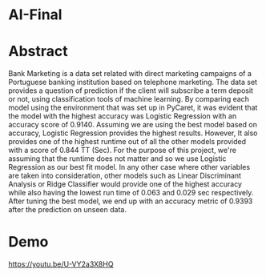 # AI-Final

# Abstract
Bank Marketing is a data set related with direct marketing campaigns of a Portuguese banking institution based on telephone marketing. The data set provides a question of prediction if the client will subscribe a term deposit or not, using classification tools of machine learning. By comparing each model using the environment that was set up in PyCaret, it was evident that the model with the highest accuracy was Logistic Regression with an accuracy score of 0.9140. Assuming we are using the best model based on accuracy, Logistic Regression provides the highest results. However, It also provides one of the highest runtime out of all the other models provided with a score of 0.844 TT (Sec). For the purpose of this project, we're assuming that the runtime does not matter and so we use Logistic Regression as our best fit model. In any other case where other variables are taken into consideration, other models such as Linear Discriminant Analysis or Ridge Classifier would provide one of the highest accuracy while also having the lowest run time of 0.063 and 0.029 sec respectively. After tuning the best model, we end up with an accuracy metric of 0.9393 after the prediction on unseen data.

# Demo
https://youtu.be/U-VY2a3X8HQ
